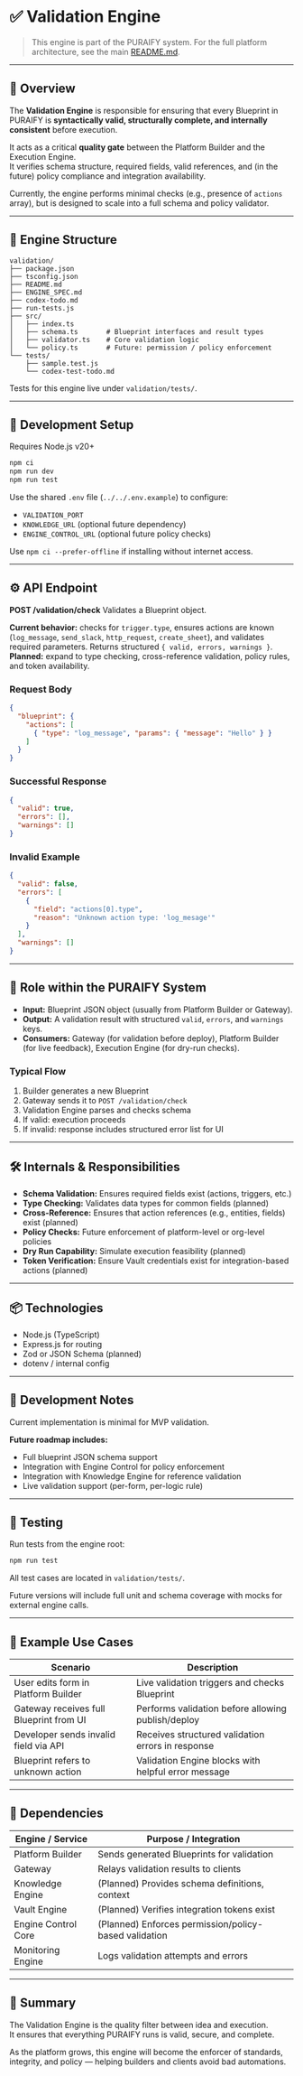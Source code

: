 # ✅ Validation Engine

> This engine is part of the PURAIFY system. For the full platform architecture, see the main [README.md](../../README.md).

---

## 🧠 Overview

The **Validation Engine** is responsible for ensuring that every Blueprint in PURAIFY is **syntactically valid, structurally complete, and internally consistent** before execution.

It acts as a critical **quality gate** between the Platform Builder and the Execution Engine.  
It verifies schema structure, required fields, valid references, and (in the future) policy compliance and integration availability.

Currently, the engine performs minimal checks (e.g., presence of `actions` array), but is designed to scale into a full schema and policy validator.

---

## 📁 Engine Structure

```text
validation/
├── package.json
├── tsconfig.json
├── README.md
├── ENGINE_SPEC.md
├── codex-todo.md
├── run-tests.js
├── src/
│   ├── index.ts
│   ├── schema.ts       # Blueprint interfaces and result types
│   ├── validator.ts    # Core validation logic
│   └── policy.ts       # Future: permission / policy enforcement
└── tests/
    ├── sample.test.js
    └── codex-test-todo.md
```

Tests for this engine live under `validation/tests/`.

---

## 🚀 Development Setup

Requires Node.js v20+

```bash
npm ci
npm run dev
npm run test
```

Use the shared `.env` file (`../../.env.example`) to configure:

- `VALIDATION_PORT`
- `KNOWLEDGE_URL` (optional future dependency)
- `ENGINE_CONTROL_URL` (optional future policy checks)

Use `npm ci --prefer-offline` if installing without internet access.

---

## ⚙️ API Endpoint

**POST /validation/check**
Validates a Blueprint object.

**Current behavior:** checks for `trigger.type`, ensures actions are known (`log_message`, `send_slack`, `http_request`, `create_sheet`), and validates required parameters. Returns structured `{ valid, errors, warnings }`.
**Planned:** expand to type checking, cross-reference validation, policy rules, and token availability.

### Request Body

```json
{
  "blueprint": {
    "actions": [
      { "type": "log_message", "params": { "message": "Hello" } }
    ]
  }
}
```

### Successful Response

```json
{
  "valid": true,
  "errors": [],
  "warnings": []
}
```

### Invalid Example

```json
{
  "valid": false,
  "errors": [
    {
      "field": "actions[0].type",
      "reason": "Unknown action type: 'log_mesage'"
    }
  ],
  "warnings": []
}
```

---

## 🧩 Role within the PURAIFY System

- **Input:** Blueprint JSON object (usually from Platform Builder or Gateway).
- **Output:** A validation result with structured `valid`, `errors`, and `warnings` keys.
- **Consumers:** Gateway (for validation before deploy), Platform Builder (for live feedback), Execution Engine (for dry-run checks).

### Typical Flow

1. Builder generates a new Blueprint  
2. Gateway sends it to `POST /validation/check`  
3. Validation Engine parses and checks schema  
4. If valid: execution proceeds  
5. If invalid: response includes structured error list for UI  

---

## 🛠️ Internals & Responsibilities

- **Schema Validation:** Ensures required fields exist (actions, triggers, etc.)
- **Type Checking:** Validates data types for common fields (planned)
- **Cross-Reference:** Ensures that action references (e.g., entities, fields) exist (planned)
- **Policy Checks:** Future enforcement of platform-level or org-level policies
- **Dry Run Capability:** Simulate execution feasibility (planned)
- **Token Verification:** Ensure Vault credentials exist for integration-based actions (planned)

---

## 📦 Technologies

- Node.js (TypeScript)
- Express.js for routing
- Zod or JSON Schema (planned)
- dotenv / internal config

---

## 🚧 Development Notes

Current implementation is minimal for MVP validation.

**Future roadmap includes:**

- Full blueprint JSON schema support
- Integration with Engine Control for policy enforcement
- Integration with Knowledge Engine for reference validation
- Live validation support (per-form, per-logic rule)

---

## 🧪 Testing

Run tests from the engine root:

```bash
npm run test
```

All test cases are located in `validation/tests/`.

Future versions will include full unit and schema coverage with mocks for external engine calls.

---

## 🧪 Example Use Cases

| Scenario                              | Description                                                        |
|---------------------------------------|--------------------------------------------------------------------|
| User edits form in Platform Builder   | Live validation triggers and checks Blueprint                      |
| Gateway receives full Blueprint from UI | Performs validation before allowing publish/deploy               |
| Developer sends invalid field via API | Receives structured validation errors in response                  |
| Blueprint refers to unknown action    | Validation Engine blocks with helpful error message                |

---

## 🧩 Dependencies

| Engine / Service      | Purpose / Integration                                 |
|------------------------|-------------------------------------------------------|
| Platform Builder       | Sends generated Blueprints for validation            |
| Gateway                | Relays validation results to clients                 |
| Knowledge Engine       | (Planned) Provides schema definitions, context       |
| Vault Engine           | (Planned) Verifies integration tokens exist          |
| Engine Control Core    | (Planned) Enforces permission/policy-based validation|
| Monitoring Engine      | Logs validation attempts and errors |

---

## 🧭 Summary

The Validation Engine is the quality filter between idea and execution.  
It ensures that everything PURAIFY runs is valid, secure, and complete.

As the platform grows, this engine will become the enforcer of standards,  
integrity, and policy — helping builders and clients avoid bad automations.
